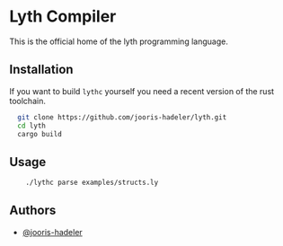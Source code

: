 
# Lyth Compiler

This is the official home of the lyth programming language.


## Installation

If you want to build `lythc` yourself you need a recent version of the rust toolchain.

```bash
  git clone https://github.com/jooris-hadeler/lyth.git
  cd lyth
  cargo build
```

## Usage

```bash
    ./lythc parse examples/structs.ly
```

## Authors

- [@jooris-hadeler](https://www.github.com/jooris-hadeler)
